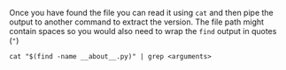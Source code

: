 Once you have found the file you can read it using `cat` and then pipe the output to another command to extract the version.
The file path might contain spaces so you would also need to wrap the `find` output in quotes (`"`)

```
cat "$(find -name __about__.py)" | grep <arguments>
```
